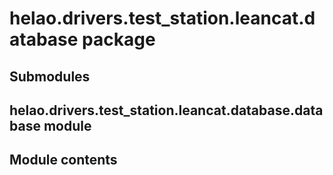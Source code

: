 # helao.drivers.test_station.leancat.database package

## Submodules

## helao.drivers.test_station.leancat.database.database module

## Module contents

